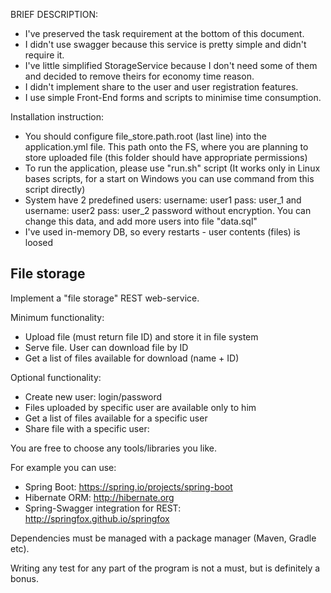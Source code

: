 BRIEF DESCRIPTION:
- I've preserved the task requirement at the bottom of this document.
- I didn't use swagger because this service is pretty simple and didn't require it.
- I've little simplified StorageService because I don't need some of them and decided to remove theirs for economy time reason. 
- I didn't implement share to the user and user registration features.
- I use simple Front-End forms and scripts to minimise time consumption.

Installation instruction:

- You should configure file_store.path.root (last line) into the application.yml file. This path onto the FS, where you are planning to store uploaded file (this folder should have appropriate permissions)
- To run the application, please use "run.sh" script (It works only in Linux bases scripts, for a start on Windows you can use command from this script directly)
- System have 2 predefined users:
	username: user1
	pass: user_1
and
	username: user2
	pass: user_2
password without encryption. You can change this data, and add more users into file "data.sql"
- I've used in-memory DB, so every restarts - user contents (files) is loosed


File storage
------------

Implement a "file storage" REST web-service.

Minimum functionality:
* Upload file (must return file ID) and store it in file system
* Serve file. User can download file by ID
* Get a list of files available for download (name + ID)

Optional functionality:
* Create new user: login/password
* Files uploaded by specific user are available only to him
* Get a list of files available for a specific user
* Share file with a specific user: 

You are free to choose any tools/libraries you like.

For example you can use: 
* Spring Boot: https://spring.io/projects/spring-boot
* Hibernate ORM: http://hibernate.org
* Spring-Swagger integration for REST: http://springfox.github.io/springfox

Dependencies must be managed with a package manager (Maven, Gradle etc).

Writing any test for any part of the program is not a must, 
but is definitely a bonus.
